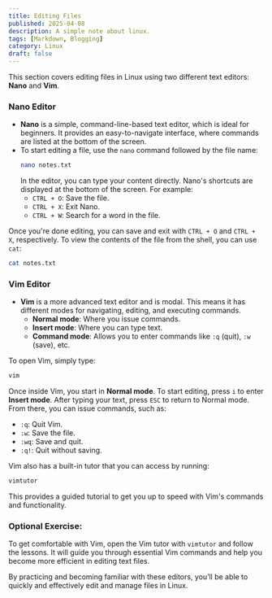 ```yaml
---
title: Editing Files
published: 2025-04-08
description: A simple note about linux.
tags: [Markdown, Blogging]
category: Linux
draft: false
---
```


This section covers editing files in Linux using two different text editors: **Nano** and **Vim**.

### Nano Editor
- **Nano** is a simple, command-line-based text editor, which is ideal for beginners. It provides an easy-to-navigate interface, where commands are listed at the bottom of the screen.
- To start editing a file, use the `nano` command followed by the file name:
  ```bash
  nano notes.txt
  ```
  In the editor, you can type your content directly. Nano's shortcuts are displayed at the bottom of the screen. For example:
  - `CTRL + O`: Save the file.
  - `CTRL + X`: Exit Nano.
  - `CTRL + W`: Search for a word in the file.

Once you're done editing, you can save and exit with `CTRL + O` and `CTRL + X`, respectively. To view the contents of the file from the shell, you can use `cat`:
```bash
cat notes.txt
```

### Vim Editor
- **Vim** is a more advanced text editor and is modal. This means it has different modes for navigating, editing, and executing commands.
  - **Normal mode**: Where you issue commands.
  - **Insert mode**: Where you can type text.
  - **Command mode**: Allows you to enter commands like `:q` (quit), `:w` (save), etc.

To open Vim, simply type:
```bash
vim
```
Once inside Vim, you start in **Normal mode**. To start editing, press `i` to enter **Insert mode**. After typing your text, press `ESC` to return to Normal mode. From there, you can issue commands, such as:
- `:q`: Quit Vim.
- `:w`: Save the file.
- `:wq`: Save and quit.
- `:q!`: Quit without saving.

Vim also has a built-in tutor that you can access by running:
```bash
vimtutor
```
This provides a guided tutorial to get you up to speed with Vim's commands and functionality.

### Optional Exercise:
To get comfortable with Vim, open the Vim tutor with `vimtutor` and follow the lessons. It will guide you through essential Vim commands and help you become more efficient in editing text files.

By practicing and becoming familiar with these editors, you’ll be able to quickly and effectively edit and manage files in Linux.
